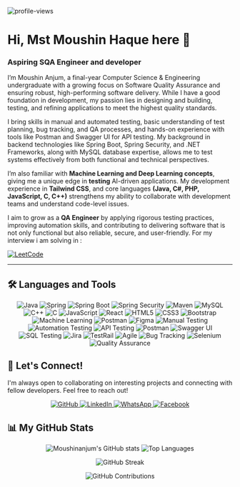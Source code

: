 <p align="left">
  <img src="https://komarev.com/ghpvc/?username=Moushinanjum&label=Profile%20views&color=0e75b6&style=flat" alt="profile-views" />
</p>

# Hi, Mst Moushin Haque here 👋
### Aspiring SQA Engineer and developer

I’m Moushin Anjum, a final-year Computer Science & Engineering undergraduate with a growing focus on Software Quality Assurance and ensuring robust, high-performing software delivery. While I have a good foundation in development, my passion lies in designing and building, testing, and refining applications to meet the highest quality standards.

I bring skills in manual and automated testing, basic understanding of test planning, bug tracking, and QA processes, and hands-on experience with tools like Postman and Swagger UI for API testing. My background in backend technologies like Spring Boot, Spring Security, and .NET Frameworks, along with MySQL database expertise, allows me to test systems effectively from both functional and technical perspectives.

I’m also familiar with **Machine Learning and Deep Learning concepts**, giving me a unique edge in **testing** AI-driven applications. My development experience in **Tailwind CSS**, and core languages **(Java, C#, PHP, JavaScript, C, C++)** strengthens my ability to collaborate with development teams and understand code-level issues.

I aim to grow as a **QA Engineer** by applying rigorous testing practices, improving automation skills, and contributing to delivering software that is not only functional but also reliable, secure, and user-friendly.
For my interview i am solving in :  

  <a href="https://leetcode.com/u/moushinanjum//">
    <img alt="LeetCode" src="https://custom-icon-badges.demolab.com/badge/LeetCode-03-%23005588?style=for-the-badge&labelColor=003366&logo=leetcode&logoColor=white"/>
  </a>
</p>

---

## 🛠️ Languages and Tools
<p align="center">
  <img src="https://img.shields.io/badge/java-%23ED8B00.svg?style=for-the-badge&logo=openjdk&logoColor=white" alt="Java"/>
  <img src="https://img.shields.io/badge/spring-%236DB33F.svg?style=for-the-badge&logo=spring&logoColor=white" alt="Spring"/>
  <img src="https://img.shields.io/badge/Spring_Boot-6DB33F?style=for-the-badge&logo=spring-boot&logoColor=white" alt="Spring Boot"/>
  <img src="https://img.shields.io/badge/Spring_Security-6DB33F?style=for-the-badge&logo=spring-security&logoColor=white" alt="Spring Security"/>
  <img src="https://img.shields.io/badge/Maven-C71A36?style=for-the-badge&logo=apachemaven&logoColor=white" alt="Maven"/>
  <img src="https://img.shields.io/badge/mysql-4479A1.svg?style=for-the-badge&logo=mysql&logoColor=white" alt="MySQL"/>
  <img src="https://img.shields.io/badge/c++-%2300599C.svg?style=for-the-badge&logo=c%2B%2B&logoColor=white" alt="C++"/>
  <img src="https://img.shields.io/badge/c-%2300599C.svg?style=for-the-badge&logo=c&logoColor=white" alt="C"/>
  <img src="https://img.shields.io/badge/javascript-%23323330.svg?style=for-the-badge&logo=javascript&logoColor=%23F7DF1E" alt="JavaScript"/>
  <img src="https://img.shields.io/badge/React-20232A?style=for-the-badge&logo=react&logoColor=61DAFB" alt="React"/>
  <img src="https://img.shields.io/badge/html5-%23E34F26.svg?style=for-the-badge&logo=html5&logoColor=white" alt="HTML5"/>
  <img src="https://img.shields.io/badge/css3-%231572B6.svg?style=for-the-badge&logo=css3&logoColor=white" alt="CSS3"/>
  <img src="https://img.shields.io/badge/bootstrap-%238511FA.svg?style=for-the-badge&logo=bootstrap&logoColor=white" alt="Bootstrap"/>
  <img src="https://img.shields.io/badge/Machine_Learning-orange?style=for-the-badge&logo=tensorflow&logoColor=white" alt="Machine Learning"/>
  <img src="https://img.shields.io/badge/Postman-FF6C37?style=for-the-badge&logo=postman&logoColor=white" alt="Postman"/>
  <img src="https://img.shields.io/badge/Figma-F24E1E?style=for-the-badge&logo=figma&logoColor=white" alt="Figma"/>
  <img src="https://img.shields.io/badge/Manual_Testing-blue?style=for-the-badge&logo=testinglibrary&logoColor=white" alt="Manual Testing"/>
  <img src="https://img.shields.io/badge/Automation_Testing-0A66C2?style=for-the-badge&logo=selenium&logoColor=white" alt="Automation Testing"/>
  <img src="https://img.shields.io/badge/API_Testing-FF6C37?style=for-the-badge&logo=postman&logoColor=white" alt="API Testing"/>
  <img src="https://img.shields.io/badge/Postman-FF6C37?style=for-the-badge&logo=postman&logoColor=white" alt="Postman"/>
  <img src="https://img.shields.io/badge/Swagger_UI-85EA2D?style=for-the-badge&logo=swagger&logoColor=black" alt="Swagger UI"/>
  <img src="https://img.shields.io/badge/SQL_Testing-4479A1?style=for-the-badge&logo=mysql&logoColor=white" alt="SQL Testing"/>
  <img src="https://img.shields.io/badge/Jira-0052CC?style=for-the-badge&logo=jira&logoColor=white" alt="Jira"/>
  <img src="https://img.shields.io/badge/TestRail-009688?style=for-the-badge&logoColor=white" alt="TestRail"/>
  <img src="https://img.shields.io/badge/Agile_Methodology-2496ED?style=for-the-badge&logo=scrumalliance&logoColor=white" alt="Agile"/>
  <img src="https://img.shields.io/badge/Bug_Tracking-red?style=for-the-badge&logo=bugcrowd&logoColor=white" alt="Bug Tracking"/>
  <img src="https://img.shields.io/badge/Selenium-43B02A?style=for-the-badge&logo=selenium&logoColor=white" alt="Selenium"/>
  <img src="https://img.shields.io/badge/Quality_Assurance-007ACC?style=for-the-badge&logo=azuredevops&logoColor=white" alt="Quality Assurance"/>
</p>

## 🤝 Let's Connect!
I'm always open to collaborating on interesting projects and connecting with fellow developers. Feel free to reach out!

<p align="center">
  <a href="https://https://github.com/Moushinanjum">
    <img alt="GitHub" src="https://img.shields.io/badge/GitHub-181717?style=for-the-badge&logo=github&logoColor=white"/>
  </a>
  <a href="https://www.linkedin.com/in/moushinanjum99/">
    <img alt="LinkedIn" src="https://img.shields.io/badge/LinkedIn-0A66C2?style=for-the-badge&logo=linkedin&logoColor=white"/>
  </a>
  <a href="https://wa.me/01318034701">
    <img alt="WhatsApp" src="https://img.shields.io/badge/WhatsApp-25D366?style=for-the-badge&logo=whatsapp&logoColor=white"/>
  </a>
  <a href="https://www.facebook.com/moushin.jinia">
    <img alt="Facebook" src="https://img.shields.io/badge/Facebook-1877F2?style=for-the-badge&logo=facebook&logoColor=white"/>
  </a>
</p>

## 📊 My GitHub Stats
<p align="center">
  <img src="https://github-readme-stats.vercel.app/api?username=Moushinanjum&theme=dark&hide_border=true&include_all_commits=true&count_private=true" alt="Moushinanjum's GitHub stats" />
  <img src="https://github-readme-stats.vercel.app/api/top-langs/?username=Moushinanjum&theme=dark&hide_border=true&include_all_commits=true&count_private=true&layout=compact" alt="Top Languages" />
</p>
<p align="center">
  <img src="https://streak-stats.demolab.com/?user=Moushinanjum&theme=dark&hide_border=true" alt="GitHub Streak" />
</p>
<p align="center">
  <img src="https://github-contributor-stats.vercel.app/api?username=Moushinanjum&limit=5&theme=dark&combine_all_yearly_contributions=true" alt="GitHub Contributions" />
</p>

